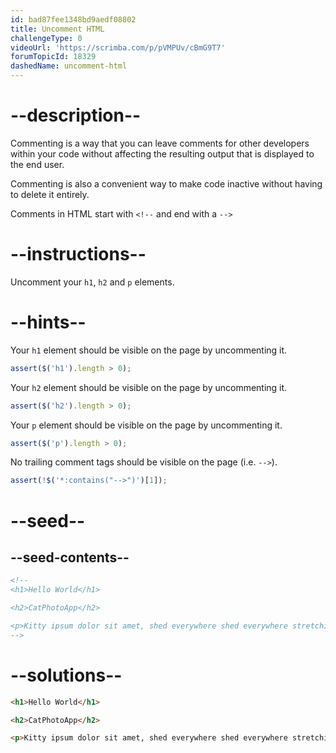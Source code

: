 ```yaml
---
id: bad87fee1348bd9aedf08802
title: Uncomment HTML
challengeType: 0
videoUrl: 'https://scrimba.com/p/pVMPUv/cBmG9T7'
forumTopicId: 18329
dashedName: uncomment-html
---
```


# --description--

Commenting is a way that you can leave comments for other developers within your code without affecting the resulting output that is displayed to the end user.

Commenting is also a convenient way to make code inactive without having to delete it entirely.

Comments in HTML start with `<!--` and end with a `-->`

# --instructions--

Uncomment your `h1`, `h2` and `p` elements.

# --hints--

Your `h1` element should be visible on the page by uncommenting it.

```js
assert($('h1').length > 0);
```

Your `h2` element should be visible on the page by uncommenting it.

```js
assert($('h2').length > 0);
```

Your `p` element should be visible on the page by uncommenting it.

```js
assert($('p').length > 0);
```

No trailing comment tags should be visible on the page (i.e. `-->`).

```js
assert(!$('*:contains("-->")')[1]);
```

# --seed--

## --seed-contents--

```html
<!--
<h1>Hello World</h1>

<h2>CatPhotoApp</h2>

<p>Kitty ipsum dolor sit amet, shed everywhere shed everywhere stretching attack your ankles chase the red dot, hairball run catnip eat the grass sniff.</p>
-->
```

# --solutions--

```html
<h1>Hello World</h1>

<h2>CatPhotoApp</h2>

<p>Kitty ipsum dolor sit amet, shed everywhere shed everywhere stretching attack your ankles chase the red dot, hairball run catnip eat the grass sniff.</p>
```
